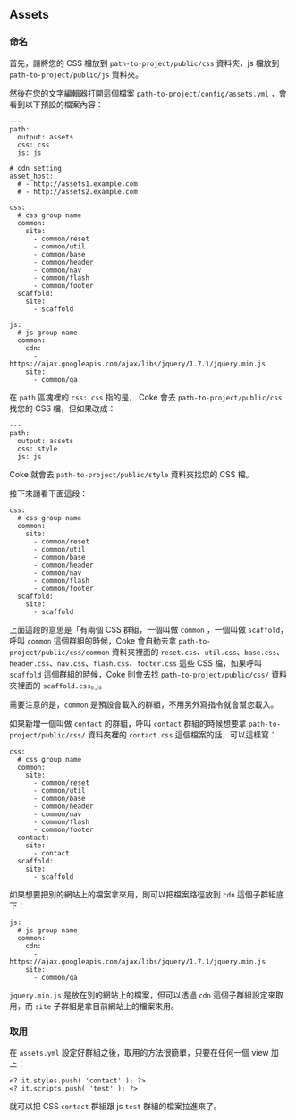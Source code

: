 ## Assets

### 命名

首先，請將您的 CSS 檔放到 `path-to-project/public/css` 資料夾，js 檔放到 `path-to-project/public/js` 資料夾。

然後在您的文字編輯器打開這個檔案 `path-to-project/config/assets.yml` ，會看到以下預設的檔案內容：

    ---
    path:
      output: assets
      css: css
      js: js

    # cdn setting
    asset_host:
      # - http://assets1.example.com
      # - http://assets2.example.com

    css:
      # css group name
      common:
        site:
          - common/reset
          - common/util
          - common/base
          - common/header
          - common/nav
          - common/flash
          - common/footer
      scaffold:
        site:
          - scaffold

    js:
      # js group name
      common:
        cdn:
          - https://ajax.googleapis.com/ajax/libs/jquery/1.7.1/jquery.min.js
        site:
          - common/ga

在 `path` 區塊裡的 `css: css` 指的是， Coke 會去 `path-to-project/public/css` 找您的 CSS 檔，但如果改成：

    ---
    path:
      output: assets
      css: style
      js: js

Coke 就會去 `path-to-project/public/style` 資料夾找您的 CSS 檔。

接下來請看下面這段：

    css:
      # css group name
      common:
        site:
          - common/reset
          - common/util
          - common/base
          - common/header
          - common/nav
          - common/flash
          - common/footer
      scaffold:
        site:
          - scaffold

上面這段的意思是「有兩個 CSS 群組，一個叫做 `common` ，一個叫做 `scaffold`，呼叫 `common` 這個群組的時候，Coke 會自動去拿 `path-to-project/public/css/common` 資料夾裡面的 `reset.css`、`util.css`、`base.css`、`header.css`、`nav.css`、`flash.css`、`footer.css` 這些 CSS 檔，如果呼叫 `scaffold` 這個群組的時候，Coke 則會去找 `path-to-project/public/css/` 資料夾裡面的 `scaffold.css`。」。

需要注意的是，`common` 是預設會載入的群組，不用另外寫指令就會幫您載入。

如果新增一個叫做 `contact` 的群組，呼叫 `contact` 群組的時候想要拿 `path-to-project/public/css/` 資料夾裡的 `contact.css` 這個檔案的話，可以這樣寫：

    css:
      # css group name
      common:
        site:
          - common/reset
          - common/util
          - common/base
          - common/header
          - common/nav
          - common/flash
          - common/footer
      contact:
        site:
          - contact
      scaffold:
        site:
          - scaffold

如果想要把別的網站上的檔案拿來用，則可以把檔案路徑放到 `cdn` 這個子群組底下：

    js:
      # js group name
      common:
        cdn:
          - https://ajax.googleapis.com/ajax/libs/jquery/1.7.1/jquery.min.js
        site:
          - common/ga

`jquery.min.js` 是放在別的網站上的檔案，但可以透過 `cdn` 這個子群組設定來取用，而 `site` 子群組是拿目前網站上的檔案來用。

### 取用

在 `assets.yml` 設定好群組之後，取用的方法很簡單，只要在任何一個 view 加上：

    <? it.styles.push( 'contact' ); ?>
    <? it.scripts.push( 'test' ); ?>

就可以把 CSS `contact` 群組跟 js `test` 群組的檔案拉進來了。